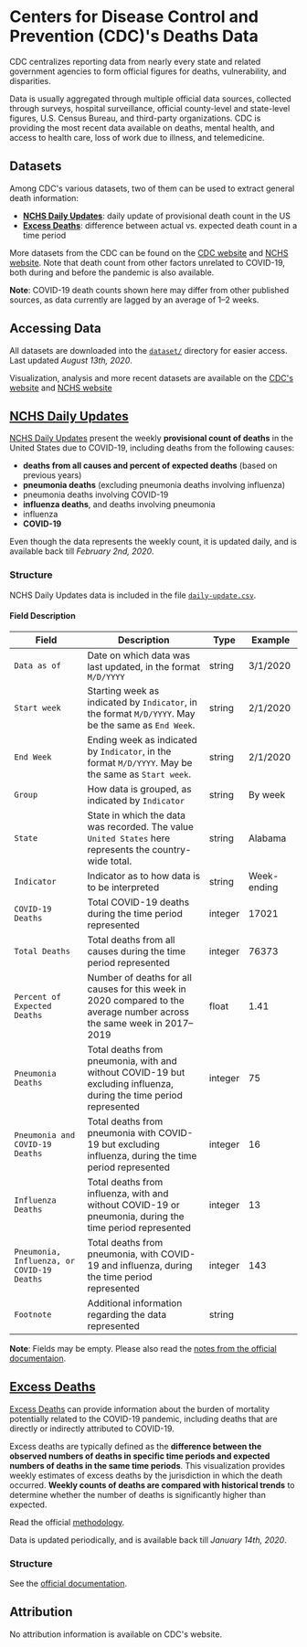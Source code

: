 # Centers for Disease Control and Prevention (CDC)'s Deaths Data

CDC centralizes reporting data from nearly every state and related government agencies to form official figures for deaths, vulnerability, and disparities. 

Data is usually aggregated through multiple official data sources, collected through surveys, hospital surveillance, official county-level and state-level figures, U.S. Census Bureau, and third-party organizations. CDC is providing the most recent data available on deaths, mental health, and access to health care, loss of work due to illness, and telemedicine.

## Datasets

Among CDC's various datasets, two of them can be used to extract general death information:

- [**NCHS Daily Updates**](#nchs-daily-updates): daily update of provisional death count in the US
- [**Excess Deaths**](#excess-deaths): difference between actual vs. expected death count in a time period

More datasets from the CDC can be found on the [CDC website](https://www.cdc.gov/coronavirus/2019-ncov/cases-updates/index.html) and [NCHS website](https://www.cdc.gov/nchs/covid19/index.htm). Note that death count from other factors unrelated to COVID-19, both during and before the pandemic is also available.

**Note**: COVID-19 death counts shown here may differ from other published sources, as data currently are lagged by an average of 1–2 weeks.

## Accessing Data

All datasets are downloaded into the [`dataset/`](dataset/) directory for easier access. Last updated _August 13th, 2020_.

Visualization, analysis and more recent datasets are available on the [CDC's website](https://www.cdc.gov/nchs/covid19/index.htm) and [NCHS website](https://www.cdc.gov/nchs/covid19/index.htm)

## [NCHS Daily Updates](https://www.cdc.gov/nchs/nvss/vsrr/COVID19/index.htm)

[NCHS Daily Updates](https://www.cdc.gov/nchs/nvss/vsrr/COVID19/index.htm) present the weekly **provisional count of deaths** in the United States due to COVID-19, including deaths from the following causes:

- **deaths from all causes and percent of expected deaths** (based on previous years)
- **pneumonia deaths** (excluding pneumonia deaths involving influenza)
- pneumonia deaths involving COVID-19
- **influenza deaths**, and deaths involving pneumonia 
- influenza
- **COVID-19**

Even though the data represents the weekly count, it is updated daily, and is available back till _February 2nd, 2020_.

### Structure

NCHS Daily Updates data is included in the file [`daily-update.csv`](dataset/daily-update.csv).

#### Field Description

| Field | Description | Type | Example |
|-|-|-|-|
| `Data as of` | Date on which data was last updated, in the format `M/D/YYYY` | string | 3/1/2020 |
| `Start week` | Starting week as indicated by `Indicator`, in the format `M/D/YYYY`. May be the same as `End Week`. | string | 2/1/2020 |
| `End Week` | Ending week as indicated by `Indicator`, in the format `M/D/YYYY`. May be the same as `Start week`. | string | 2/1/2020 |
| `Group` | How data is grouped, as indicated by `Indicator` | string | By week |
| `State` | State in which the data was recorded. The value `United States` here represents the country-wide total. | string | Alabama |
| `Indicator` | Indicator as to how data is to be interpreted | string | Week-ending |
| `COVID-19 Deaths` | Total COVID-19 deaths during the time period represented | integer | 17021 |
| `Total Deaths` | Total deaths from all causes during the time period represented | integer | 76373 |
| `Percent of Expected Deaths` | Number of deaths for all causes for this week in 2020 compared to the average number across the same week in 2017–2019 | float | 1.41 |
| `Pneumonia Deaths` | Total deaths from pneumonia, with and without COVID-19 but excluding influenza, during the time period represented | integer | 75 |
| `Pneumonia and COVID-19 Deaths` | Total deaths from pneumonia with COVID-19 but excluding influenza, during the time period represented | integer | 16 |
| `Influenza Deaths` | Total deaths from influenza, with and without COVID-19 or pneumonia, during the time period represented | integer | 13 |
| `Pneumonia, Influenza, or COVID-19 Deaths` | Total deaths from pneumonia, with COVID-19 and influenza, during the time period represented | integer | 143 |
| `Footnote` | Additional information regarding the data represented | string |  |

**Note**: Fields may be empty. Please also read the [notes from the official documentaion](https://www.cdc.gov/nchs/nvss/vsrr/COVID19/index.htm).

## [Excess Deaths](https://www.cdc.gov/nchs/nvss/vsrr/covid19/excess_deaths.htm)

[Excess Deaths](https://www.cdc.gov/nchs/nvss/vsrr/covid19/excess_deaths.htm) can provide information about the burden of mortality potentially related to the COVID-19 pandemic, including deaths that are directly or indirectly attributed to COVID-19. 

Excess deaths are typically defined as the **difference between the observed numbers of deaths in specific time periods and expected numbers of deaths in the same time periods**. This visualization provides weekly estimates of excess deaths by the jurisdiction in which the death occurred. **Weekly counts of deaths are compared with historical trends** to determine whether the number of deaths is significantly higher than expected.

Read the official [methodology](https://www.cdc.gov/nchs/nvss/vsrr/covid19/excess_deaths.htm).

Data is updated periodically, and is available back till _January 14th, 2020_.

### Structure

See the [official documentation](https://www.cdc.gov/nchs/nvss/vsrr/covid19/excess_deaths.htm).

## Attribution

No attribution information is available on CDC's website.
